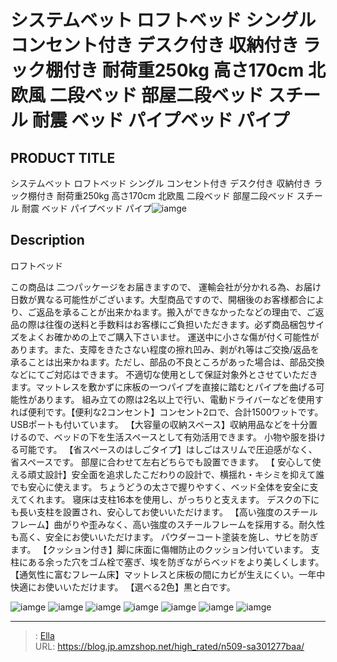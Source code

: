 # システムベット ロフトベッド シングル コンセント付き デスク付き 収納付き ラック棚付き 耐荷重250kg 高さ170cm 北欧風  二段ベッド 部屋二段ベッド スチール 耐震 ベッド パイプベッド パイプ


## PRODUCT TITLE 

システムベット ロフトベッド シングル コンセント付き デスク付き 収納付き ラック棚付き 耐荷重250kg 高さ170cm 北欧風  二段ベッド 部屋二段ベッド スチール 耐震 ベッド パイプベッド パイプ![iamge](https://b2bfiles1.gigab2b.cn/image/wkseller/305/20230328_bf831fd8864e051004a0a8e1d994810f.jpg)

## Description

ロフトベッド

この商品は 二つパッケージをお届きますので、 運輸会社が分かれる為、お届け日数が異なる可能性がございます。大型商品ですので、開梱後のお客様都合により、ご返品を承ることが出来かねます。搬入ができなかったなどの理由で、ご返品の際は往復の送料と手数料はお客様にご負担いただきます。必ず商品梱包サイズをよくお確かめの上でご購入下さいませ。 運送中に小さな傷が付く可能性があります。また、支障をきたさない程度の擦れ凹み、剥がれ等はご交換/返品を承ることは出来かねます。ただし、部品の不良ところがあった場合は、部品交換などにてご対応はできます。 不適切な使用として保証対象外とさせていただきます。マットレスを敷かずに床板の一つパイプを直接に踏むとパイプを曲げる可能性があります。 組み立ての際は2名以上で行い、電動ドライバーなどを使用すれば便利です。【便利な2コンセント】コンセント2ロで、合計1500ワットです。USBポートも付いています。
【大容量の収納スペース】収納用品などを十分置けるので、ベッドの下を生活スペースとして有効活用できます。 小物や服を掛ける可能です。
【省スペースのはしごタイプ】はしごはスリムで圧迫感がなく、省スペースです。 部屋に合わせて左右どちらでも設置できます。
【 安心して使える頑丈設計】安全面を追求したこだわりの設計で、横揺れ・キシミを抑えて誰でも安心に使えます。 ちょうどうの太さで握りやすく、ベッド全体を安全に支えてくれます。 寝床は支柱16本を使用し、がっちりと支えます。 デスクの下にも長い支柱を設置され、安心してお使いいただけます。
【高い強度のスチールフレーム】曲がりや歪みなく、高い強度のスチールフレームを採用する。耐久性も高く、安全にお使いいただけます。 パウダーコート塗装を施し、サビを防ぎます。
【クッション付き】脚に床面に傷帽防止のクッション付いています。 支柱にある余った穴をゴム栓で塞ぎ、埃を防ぎながらベッドをより美しくします。
【通気性に富むフレーム床】マットレスと床板の間にカビが生えにくい。一年中快適にお使いいただけます。
【選べる2色】黒と白です。


![iamge](https://b2bfiles1.gigab2b.cn/image/wkseller/305/20230313_f3000b6bae271a85f824e96107a256ab.png)
![iamge](https://b2bfiles1.gigab2b.cn/image/wkseller/305/20230313_6dd470221bac2147e688abcb96766780.jpg)
![iamge](https://b2bfiles1.gigab2b.cn/image/wkseller/305/20230313_956ec4c0a09a2e9a4659ebfb3a067c4c.jpg)
![iamge](https://b2bfiles1.gigab2b.cn/image/wkseller/305/20230313_c87fd6aad251ce7dd7cb20f3f78afd3f.jpg)
![iamge](https://b2bfiles1.gigab2b.cn/image/wkseller/305/20230313_ec9b4ad6862ced061bd0fdb0a89e5040.jpg)
![iamge](https://b2bfiles1.gigab2b.cn/image/wkseller/305/20230313_28dda1180429bbc913203b37b4ec16ca.jpg)
![iamge](https://b2bfiles1.gigab2b.cn/image/wkseller/305/20230313_2cdbefe8f878a3d392b7ef59669382b9.jpg)


---

> : [Ella](https://blog.jp.amzshop.net/)  
> URL: https://blog.jp.amzshop.net/high_rated/n509-sa301277baa/  

